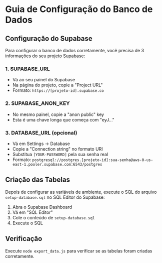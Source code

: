 # Guia de Configuração do Banco de Dados

## Configuração do Supabase

Para configurar o banco de dados corretamente, você precisa de 3 informações do seu projeto Supabase:

### 1. SUPABASE_URL
- Vá ao seu painel do Supabase
- Na página do projeto, copie a "Project URL"
- Formato: `https://[projeto-id].supabase.co`

### 2. SUPABASE_ANON_KEY  
- No mesmo painel, copie a "anon public" key
- Esta é uma chave longa que começa com "eyJ..."

### 3. DATABASE_URL (opcional)
- Vá em Settings → Database
- Copie a "Connection string" no formato URI
- Substitua `[YOUR-PASSWORD]` pela sua senha real
- Formato: `postgresql://postgres.[projeto-id]:sua-senha@aws-0-us-east-1.pooler.supabase.com:6543/postgres`

## Criação das Tabelas

Depois de configurar as variáveis de ambiente, execute o SQL do arquivo `setup-database.sql` no SQL Editor do Supabase:

1. Abra o Supabase Dashboard
2. Vá em "SQL Editor"
3. Cole o conteúdo de `setup-database.sql`
4. Execute o SQL

## Verificação

Execute `node export_data.js` para verificar se as tabelas foram criadas corretamente.